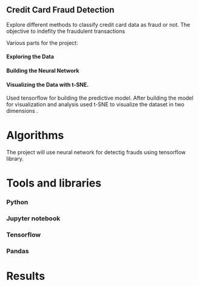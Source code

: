 ## Credit Card Fraud Detection
Explore different methods to classify credit card data as fraud or not. The objective to indefity the fraudulent transactions
 
Various parts for the project:
#### Exploring the Data
#### Building the Neural Network
#### Visualizing the Data with t-SNE.
Used tensorflow for building the predictive model. After building the model for visualization and analysis used t-SNE to visualize the dataset in two dimensions . 
# Algorithms
 The project will use neural network for detectig frauds using tensorflow library.
 
 
 # Tools and libraries
 ### Python
 ### Jupyter notebook
 ### Tensorflow
 ### Pandas
 #### 
 
# Results
